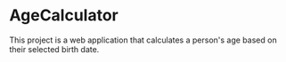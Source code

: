 # AgeCalculator

This project is a web application that calculates a person's age based on their selected birth date.
